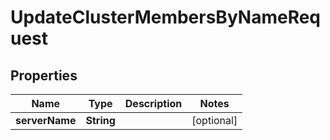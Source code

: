 

# UpdateClusterMembersByNameRequest


## Properties

| Name | Type | Description | Notes |
|------------ | ------------- | ------------- | -------------|
|**serverName** | **String** |  |  [optional] |



